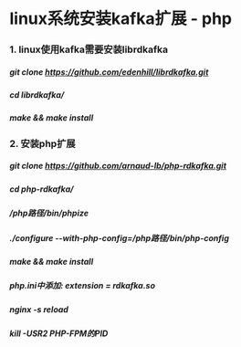 # linux系统安装kafka扩展 - php
### 1. linux使用kafka需要安装librdkafka
##### git clone https://github.com/edenhill/librdkafka.git
##### cd librdkafka/
##### make && make install

### 2. 安装php扩展
##### git clone https://github.com/arnaud-lb/php-rdkafka.git
##### cd php-rdkafka/
##### /php路径/bin/phpize
##### ./configure --with-php-config=/php路径/bin/php-config
##### make && make install
##### php.ini中添加: extension = rdkafka.so
##### nginx -s reload
##### kill -USR2 PHP-FPM的PID
      



